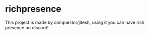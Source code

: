 # richpresence
This project is made by conquestor/jitesh, using it you can have rich presence on discord! 
